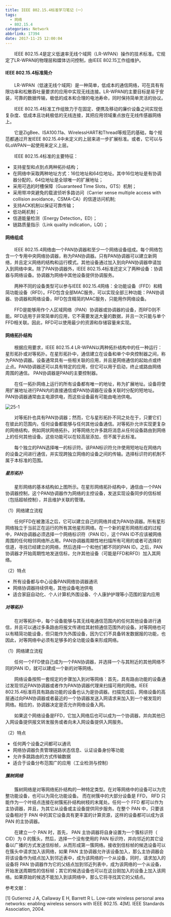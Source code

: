```yaml
---
title: IEEE 802.15.4标准学习笔记（一）
tags:
  - 网络
  - 802.15.4
categories: Network
abbrlink: 17394
date: 2017-11-25 12:00:04
---
```


　　IEEE 802.15.4是定义低速率无线个域网（LR-WPAN）操作的技术标准。它规定了LR-WPAN的物理层和媒体访问控制，由IEEE 802.15工作组维护。

<!--more-->

#### IEEE 802.15.4标准简介

　　LR-WPAN（低速无线个域网）是一种简单，低成本的通信网络，可在具有有限功率和松散吞吐量要求的应用中实现无线连接。LR-WPAN的主要目标是易于安装，可靠的数据传输，极低的成本和合理的电池寿命，同时保持简单灵活的协议。

　　IEEE 802.15.4标准工作组致力于在固定、便携及移动的廉价设备之间实现低复杂度、低成本且功耗极低的无线连接，其把应用领域重点放在无线传感器网络上。

　　它是ZigBee、ISA100.11a、WirelessHART和Thread等规范的基础，每个规范都通过开发IEEE 802.15.4中未定义的上层来进一步扩展标准。或者，它可以与6LoWPAN一起使用来定义上层。

　　IEEE 802.15.4标准的主要特征：

- 支持星型和点到点两种拓扑结构；
- 在网络中采取两种地址方式：16位地址和64位地址。其中16位地址是有协调器分配的，64位地址是全球唯一的扩展地址；
- 采用可选的时槽保障（Guaranteed Time Slots，GTS）机制；
- 采用带冲突避免的载波侦听多路访问（Carrier sense multiple access with collision avoidance，CSMA-CA）的信道访问机制;
- 支持ACK机制以保证可靠传输；
- 低功耗机制；
- 信道能量检测（Energy Detection，ED）；
- 链路质量指示（Link quality indication，LQI）；

#### 网络组成

　　IEEE 802.15.4网络由一个PAN协调器和至少一个网络设备组成。每个网络包含一个专用中央网络协调器，称为PAN协调器。只有PAN协调器可以建立新网络，并且定义网络的结构和运行模式。其他设备通过加入到向PAN协调器申请加入到网络中来。除了PAN协调器外，IEEE 802.15.4标准还定义了两种设备：协调器与网络设备。协调器为网络中其他设备提供协调服务。

　　两种不同的设备类型可以参与IEEE 802.15.4网络：全功能设备（FFD）和精简功能设备（RFD）。FFD包含全部MAC服务，可以实现全部三种功能：PAN协调器、协调器和网络设备，RFD包含精简的MAC服务，只能用作网络设备。

　　FFD是能够用作个人区域网络（PAN）协调器或协调器的设备，而RFD则不能。RFD适用于非常简单的应用，它不需要发送大量的数据，并且一次只能与单个FFD相关联。因此，RFD可以使用最少的资源和存储容量来实现。

#### 网络拓扑结构

　　根据应用要求，IEEE 802.15.4 LR-WPAN以两种拓扑结构中的任一种运行：星形拓扑或对等拓扑。在星形拓扑中，通信建立在设备和单个中央控制器之间，称为PAN协调器。设备通常具有一些相关联的应用，并且是网络通信的起始点或终止点。PAN协调器还可以具有特定的应用，但它可以用于启动，终止或路由网络周围的通信。 PAN协调器是PAN的主要控制器。

　　在任一拓扑网络上运行的所有设备都有唯一的地址，称为扩展地址。设备将使用扩展地址进行PAN内的直接通信或PAN协调器在设备关联时分配的短地址。PAN协调器通常由主电源供电，而这些设备最有可能由电池供电。

![25-1](http://ohe7ixo05.bkt.clouddn.com/2017/11/25-1.png)

　　对等拓扑也具有PAN协调器；然而，它与星形拓扑不同之处在于，只要它们在彼此的范围内，任何设备都能够与任何其他设备通信。对等拓扑允许实现更复杂的网络结构，例如网状网络拓扑。对等网络允许多跳将消息从任何设备路由到网络上的任何其他设备。这些功能可以在较高层添加，但不属于此标准。

　　每个独立的PAN选择唯一的标识符。该PAN标识符允许使用短地址在网络内的设备之间进行通信，并实现跨独立网络的设备之间的传输。选择标识符的机制不属于本标准的范围。

##### 星形拓扑

　　星形网络的基本结构如上图所示。在星形网络拓扑结构中，通信由一个PAN协调器控制，这个PAN协调器作为网络的主控设备，发送实现设备同步的信标帧（包括超帧控制），并且维护关联的管理。

（1）网络建立流程

　　任何FFD在被激活之后，它可以建立自己的网络并成为PAN协调器。所有星形网络独立于当前正在运行的所有其他星形网络。在一个新的星形网络形成的过程中，PAN协调器必须选择一个网络标识符（PAN ID），这个PAN ID不应该被网络周围的任何相邻网络所占用。PAN协调器周期性地扫描所有可用的或者可选择的信道，寻找已经建立的网络，然后选择一个和他们都不同的PAN ID。之后，PAN协调器才开始周期性地发送信标，允许其他设备（可能是FFD和RFD）加入其网络。

（2）特点

- 所有设备都与中心设备PAN网络协调器通讯
- 网络协调器持续供电，其他设备电池供电
- 适合家庭自动化、个人计算机外围设备、个人康护护理等小范围的室内应用

##### 对等拓扑

　　在对等拓扑中，每个设备能够与其无线电通信范围内的任何其他设备进行通信，并且可以通过多条路由将报文传递给其射频通信范围外的设备。对等网络也可以有精简功能设备，但只能作为外围设备，因为它们不具备转发数据报的功能，也因此，对等网络中必须有足够多的全功能设备来形成网络。

（1）网络建立流程

　　任何一个FFD使自己成为一个PAN协调器，并选择一个与其附近的其他网络不同的PAN ID，就可以建成一个新的对等网络。

　　网络设备按照一套规定的步骤加入到对等网络：首先，具有路由功能的设备通过发现邻近PAN协调器或者作为PAN协调器代理来扫描可用的网络。IEEE 802.15.4标准将具有路由功能的设备也认为是协调器。扫描完成后，网络设备的高层通过向PAN协调器或者最近的一个协调器发送入网请求来加入到一个被发现的网络。相应的，协调器决定是否允许网络设备入网。

　　如果这个网络设备是FFD，它加入网络后也可以成为一个协调器，并向其他已入网设备提供报文转发服务或者向未入网设备提供入网服务。

（2）特点

- 任何两个设备之间都可以通讯
- 网络协调器负责管理链路状态信息、认证设备身份等功能
- 允许多跳路由的方式传输数据
- 适合于设备分布范围广的应用（工业检测与控制）

##### 簇树网络

　　簇树网络是对等网络拓扑结构的一种特定类型。在对等网络中的设备可以为完整功能设备，也可以为简化功能设备。 而在树簇中的大部分设备是 FFD， RFD 只能作为一个叶结点连接在树簇拓扑结构树枝的末尾处。任何一个 FFD 都可以作为主协调器，并且，为其它从设备或主设备提供同步服务。在整个 PAN 中，只要该设备相对于 PAN 中的其它设备具有更丰富的计算资源，这样的设备都可以成为该 PAN 的主协调器。

　　在建立一个 PAN 时，首先， PAN 主协调器将自身设置为一个簇标识符（ CID）为 0 的簇头，然后，选择一个没有使用的 PAN 标识符，并向邻近的其它设备以广播的方式发送信标帧，从而形成第一簇网络。接收到信标帧的候选设备可以在簇头中请求加入该网络，如果 PAN 主协调器允许该设备加入，那么主协调器会将该设备作为结点加入到邻近表中，成为该网络的一个从设备，同时，请求加入的设备将 PAN 协调器作为它的父结点加到邻近列表中，成为该网络的一个从设备，开始发送周期性的信标帧；其它的候选设备也可以在这台刚加入的设备上加入该网络。如果原始的候选不能加入到该网络中，那么它将寻找其它的父结点。

参考文献：

[1] Gutierrez J A, Callaway E H, Barrett R L. Low-rate wireless personal area networks: enabling wireless sensors with IEEE 802.15. 4[M]. IEEE Standards Association, 2004.
